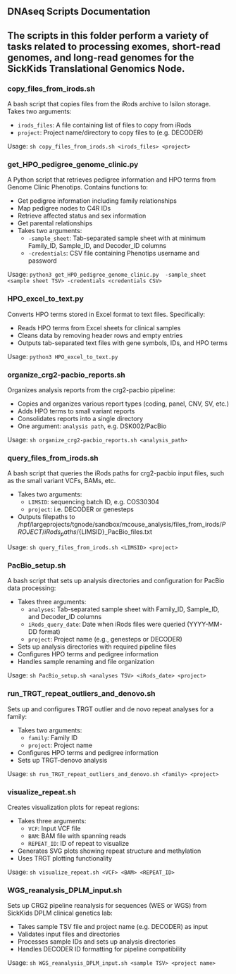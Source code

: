 ## DNAseq Scripts Documentation

## The scripts in this folder perform a variety of tasks related to processing exomes, short-read genomes, and long-read genomes for the SickKids Translational Genomics Node. 

### copy_files_from_irods.sh
A bash script that copies files from the iRods archive to Isilon storage. Takes two arguments:
- `irods_files`: A file containing list of files to copy from iRods
- `project`: Project name/directory to copy files to (e.g. DECODER)

Usage:
`sh copy_files_from_irods.sh <irods_files> <project>`

### get_HPO_pedigree_genome_clinic.py 
A Python script that retrieves pedigree information and HPO terms from Genome Clinic Phenotips. Contains functions to:
- Get pedigree information including family relationships
- Map pedigree nodes to C4R IDs
- Retrieve affected status and sex information
- Get parental relationships
- Takes two arguments: 
    - `-sample_sheet`: Tab-separated sample sheet with at minimum Family_ID, Sample_ID, and Decoder_ID columns
    - `-credentials`: CSV file containing Phenotips username and password

Usage:
`python3 get_HPO_pedigree_genome_clinic.py  -sample_sheet <sample sheet TSV> -credentials <credentials CSV>`

### HPO_excel_to_text.py
Converts HPO terms stored in Excel format to text files. Specifically:
- Reads HPO terms from Excel sheets for clinical samples
- Cleans data by removing header rows and empty entries
- Outputs tab-separated text files with gene symbols, IDs, and HPO terms

Usage:
`python3 HPO_excel_to_text.py`

### organize_crg2-pacbio_reports.sh
Organizes analysis reports from the crg2-pacbio pipeline:
- Copies and organizes various report types (coding, panel, CNV, SV, etc.)
- Adds HPO terms to small variant reports
- Consolidates reports into a single directory
- One argument: `analysis path`, e.g. DSK002/PacBio

Usage:
`sh organize_crg2-pacbio_reports.sh <analysis_path>`

### query_files_from_irods.sh
A bash script that queries the iRods paths for crg2-pacbio input files, such as the small variant VCFs, BAMs, etc. 
- Takes two arguments:
    - `LIMSID`: sequencing batch ID, e.g. COS30304
    - `project`: i.e. DECODER or genesteps
- Outputs filepaths to /hpf/largeprojects/tgnode/sandbox/mcouse_analysis/files_from_irods/${PROJECT}/iRods_paths/${LIMSID}_PacBio_files.txt

Usage: 
`sh query_files_from_irods.sh <LIMSID> <project>`

### PacBio_setup.sh
A bash script that sets up analysis directories and configuration for PacBio data processing:
- Takes three arguments:
    - `analyses`: Tab-separated sample sheet with Family_ID, Sample_ID, and Decoder_ID columns
    - `iRods_query_date`: Date when iRods files were queried (YYYY-MM-DD format)
    - `project`: Project name (e.g., genesteps or DECODER)
- Sets up analysis directories with required pipeline files
- Configures HPO terms and pedigree information
- Handles sample renaming and file organization

Usage:
`sh PacBio_setup.sh <analyses TSV> <iRods_date> <project>`

### run_TRGT_repeat_outliers_and_denovo.sh
Sets up and configures TRGT outlier and de novo repeat analyses for a family:
- Takes two arguments:
    - `family`: Family ID
    - `project`: Project name
- Configures HPO terms and pedigree information
- Sets up TRGT-denovo analysis

Usage:
`sh run_TRGT_repeat_outliers_and_denovo.sh <family> <project>`

### visualize_repeat.sh
Creates visualization plots for repeat regions:
- Takes three arguments:
    - `VCF`: Input VCF file
    - `BAM`: BAM file with spanning reads
    - `REPEAT_ID`: ID of repeat to visualize
- Generates SVG plots showing repeat structure and methylation
- Uses TRGT plotting functionality

Usage:
`sh visualize_repeat.sh <VCF> <BAM> <REPEAT_ID>`

### WGS_reanalysis_DPLM_input.sh
Sets up CRG2 pipeline reanalysis for sequences (WES or WGS) from SickKids DPLM clinical genetics lab:
- Takes sample TSV file and project name (e.g. DECODER) as input
- Validates input files and directories
- Processes sample IDs and sets up analysis directories
- Handles DECODER ID formatting for pipeline compatibility

Usage:
`sh WGS_reanalysis_DPLM_input.sh <sample TSV> <project name>`